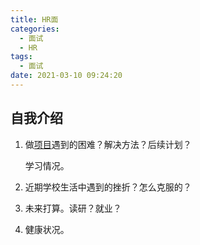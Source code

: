 ```yaml
---
title: HR面
categories:
  - 面试
  - HR
tags:
  - 面试
date: 2021-03-10 09:24:20
---
```


## 自我介绍

1. 做[项目](https://www.nowcoder.com/jump/super-jump/word?word=项目)遇到的困难？解决方法？后续计划？

	学习情况。

2. 近期学校生活中遇到的挫折？怎么克服的？

3. 未来打算。读研？就业？

4. 健康状况。


